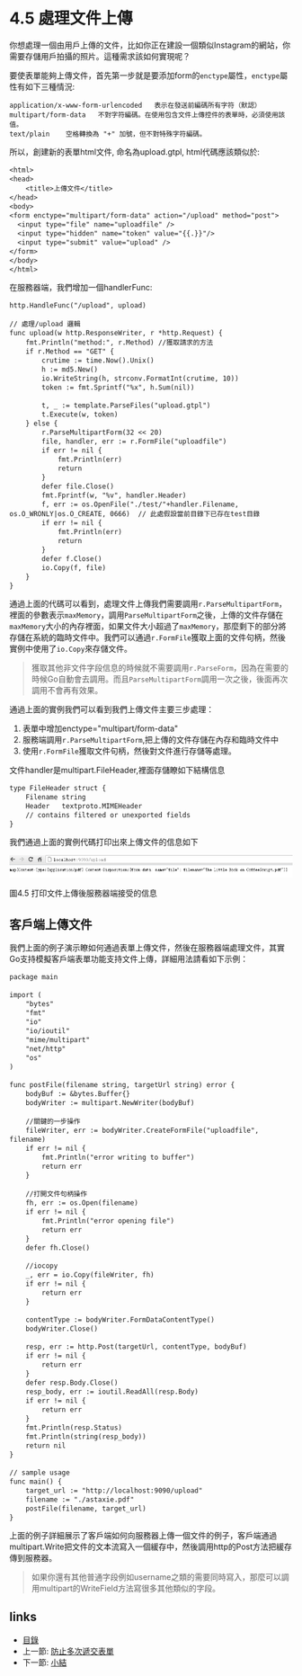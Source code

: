 # 4.5 處理文件上傳
你想處理一個由用戶上傳的文件，比如你正在建設一個類似Instagram的網站，你需要存儲用戶拍攝的照片。這種需求該如何實現呢？

要使表單能夠上傳文件，首先第一步就是要添加form的`enctype`屬性，`enctype`屬性有如下三種情況:

	application/x-www-form-urlencoded   表示在發送前編碼所有字符（默認）
	multipart/form-data	  不對字符編碼。在使用包含文件上傳控件的表單時，必須使用該值。
	text/plain	  空格轉換為 "+" 加號，但不對特殊字符編碼。

所以，創建新的表單html文件, 命名為upload.gtpl, html代碼應該類似於:

	<html>
	<head>
		<title>上傳文件</title>
	</head>
	<body>
	<form enctype="multipart/form-data" action="/upload" method="post">
	  <input type="file" name="uploadfile" />
	  <input type="hidden" name="token" value="{{.}}"/>
	  <input type="submit" value="upload" />
	</form>
	</body>
	</html>

在服務器端，我們增加一個handlerFunc:

	http.HandleFunc("/upload", upload)

	// 處理/upload 邏輯
	func upload(w http.ResponseWriter, r *http.Request) {
		fmt.Println("method:", r.Method) //獲取請求的方法
		if r.Method == "GET" {
			crutime := time.Now().Unix()
			h := md5.New()
			io.WriteString(h, strconv.FormatInt(crutime, 10))
			token := fmt.Sprintf("%x", h.Sum(nil))

			t, _ := template.ParseFiles("upload.gtpl")
			t.Execute(w, token)
		} else {
			r.ParseMultipartForm(32 << 20)
			file, handler, err := r.FormFile("uploadfile")
			if err != nil {
				fmt.Println(err)
				return
			}
			defer file.Close()
			fmt.Fprintf(w, "%v", handler.Header)
			f, err := os.OpenFile("./test/"+handler.Filename, os.O_WRONLY|os.O_CREATE, 0666)  // 此處假設當前目錄下已存在test目錄
			if err != nil {
				fmt.Println(err)
				return
			}
			defer f.Close()
			io.Copy(f, file)
		}
	}

通過上面的代碼可以看到，處理文件上傳我們需要調用`r.ParseMultipartForm`，裡面的參數表示`maxMemory`，調用`ParseMultipartForm`之後，上傳的文件存儲在`maxMemory`大小的內存裡面，如果文件大小超過了`maxMemory`，那麼剩下的部分將存儲在系統的臨時文件中。我們可以通過`r.FormFile`獲取上面的文件句柄，然後實例中使用了`io.Copy`來存儲文件。

>獲取其他非文件字段信息的時候就不需要調用`r.ParseForm`，因為在需要的時候Go自動會去調用。而且`ParseMultipartForm`調用一次之後，後面再次調用不會再有效果。

通過上面的實例我們可以看到我們上傳文件主要三步處理：

1. 表單中增加enctype="multipart/form-data"
2. 服務端調用`r.ParseMultipartForm`,把上傳的文件存儲在內存和臨時文件中
3. 使用`r.FormFile`獲取文件句柄，然後對文件進行存儲等處理。

文件handler是multipart.FileHeader,裡面存儲瞭如下結構信息

	type FileHeader struct {
		Filename string
		Header   textproto.MIMEHeader
		// contains filtered or unexported fields
	}

我們通過上面的實例代碼打印出來上傳文件的信息如下

![](images/4.5.upload2.png?raw=true)

圖4.5 打印文件上傳後服務器端接受的信息

## 客戶端上傳文件

我們上面的例子演示瞭如何通過表單上傳文件，然後在服務器端處理文件，其實Go支持模擬客戶端表單功能支持文件上傳，詳細用法請看如下示例：

	package main

	import (
		"bytes"
		"fmt"
		"io"
		"io/ioutil"
		"mime/multipart"
		"net/http"
		"os"
	)

	func postFile(filename string, targetUrl string) error {
		bodyBuf := &bytes.Buffer{}
		bodyWriter := multipart.NewWriter(bodyBuf)

		//關鍵的一步操作
		fileWriter, err := bodyWriter.CreateFormFile("uploadfile", filename)
		if err != nil {
			fmt.Println("error writing to buffer")
			return err
		}

		//打開文件句柄操作
		fh, err := os.Open(filename)
		if err != nil {
			fmt.Println("error opening file")
			return err
		}
		defer fh.Close()
		
		//iocopy
		_, err = io.Copy(fileWriter, fh)
		if err != nil {
			return err
		}

		contentType := bodyWriter.FormDataContentType()
		bodyWriter.Close()

		resp, err := http.Post(targetUrl, contentType, bodyBuf)
		if err != nil {
			return err
		}
		defer resp.Body.Close()
		resp_body, err := ioutil.ReadAll(resp.Body)
		if err != nil {
			return err
		}
		fmt.Println(resp.Status)
		fmt.Println(string(resp_body))
		return nil
	}

	// sample usage
	func main() {
		target_url := "http://localhost:9090/upload"
		filename := "./astaxie.pdf"
		postFile(filename, target_url)
	}


上面的例子詳細展示了客戶端如何向服務器上傳一個文件的例子，客戶端通過multipart.Write把文件的文本流寫入一個緩存中，然後調用http的Post方法把緩存傳到服務器。

>如果你還有其他普通字段例如username之類的需要同時寫入，那麼可以調用multipart的WriteField方法寫很多其他類似的字段。

## links
   * [目錄](<preface.md>)
   * 上一節: [防止多次遞交表單](<04.4.md>)
   * 下一節: [小結](<04.6.md>)
